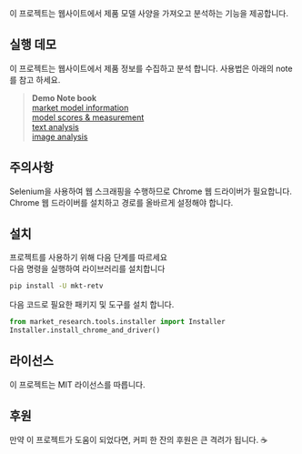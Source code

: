 이 프로젝트는 웹사이트에서 제품 모델 사양을 가져오고 분석하는 기능을 제공합니다.

## 실행 데모
이 프로젝트는 웹사이트에서 제품 정보를 수집하고 분석 합니다.
사용법은 아래의 note를 참고 하세요.
> **Demo Note book**  
> [market model information](https://colab.research.google.com/github/xikest/research_market_tv/blob/main/quickguide_market_models.ipynb)  
> [model scores & measurement](https://colab.research.google.com/github/xikest/research_market_tv/blob/main/quickguide_market_rtings.ipynb)  
> [text analysis](https://colab.research.google.com/github/xikest/research_market_tv/blob/main/quickguide_textanalysis.ipynb)  
> [image analysis](https://colab.research.google.com/github/xikest/research_market_tv/blob/main/quickguide_imganalysis.ipynb)



## 주의사항
Selenium을 사용하여 웹 스크래핑을 수행하므로 Chrome 웹 드라이버가 필요합니다.   
Chrome 웹 드라이버를 설치하고 경로를 올바르게 설정해야 합니다.

## 설치
프로젝트를 사용하기 위해 다음 단계를 따르세요  
다음 명령을 실행하여 라이브러리를 설치합니다

```bash
pip install -U mkt-retv
```

다음 코드로 필요한 패키지 및 도구를 설치 합니다.

```python
from market_research.tools.installer import Installer
Installer.install_chrome_and_driver()
```

## 라이선스
이 프로젝트는 MIT 라이선스를 따릅니다.

## 후원
만약 이 프로젝트가 도움이 되었다면, 커피 한 잔의 후원은 큰 격려가 됩니다. ☕️

